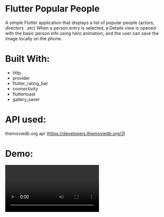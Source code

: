 # Flutter Popular People
A simple Flutter application that displays a list of popular people (actors, directors ..etc) When a person entry is selected, a Details view is opened with the basic person info using hero animation, and the user can save the image locally on the phone.

# Built With:
- http
- provider
- flutter_rating_bar
- connectivity
- fluttertoast
- gallery_saver


# API used: 
themoviedb.org api (https://developers.themoviedb.org/3)

# Demo:

<video src='https://user-images.githubusercontent.com/74993384/172926770-80fadcb8-5c0a-47e4-aa73-394238f00976.mp4'>
